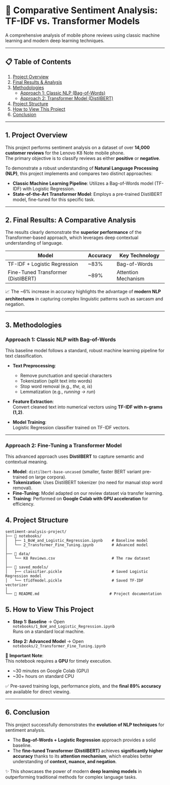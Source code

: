 # 🚀 Comparative Sentiment Analysis: TF-IDF vs. Transformer Models
A comprehensive analysis of mobile phone reviews using classic machine learning and modern deep learning techniques.

---

## 📋 Table of Contents
1. [Project Overview](#1-project-overview)  
2. [Final Results & Analysis](#2-final-results-a-comparative-analysis)  
3. [Methodologies](#3-methodologies)  
   - [Approach 1: Classic NLP (Bag-of-Words)](#approach-1-classic-nlp-with-bag-of-words)  
   - [Approach 2: Transformer Model (DistilBERT)](#approach-2-fine-tuning-a-transformer-model)  
4. [Project Structure](#4-project-structure)  
5. [How to View This Project](#5-how-to-view-this-project)  
6. [Conclusion](#6-conclusion)  

---

## 1. Project Overview
This project performs sentiment analysis on a dataset of over **14,000 customer reviews** for the Lenovo K8 Note mobile phone.  
The primary objective is to classify reviews as either **positive** or **negative**.

To demonstrate a robust understanding of **Natural Language Processing (NLP)**, this project implements and compares two distinct approaches:

- **Classic Machine Learning Pipeline**: Utilizes a Bag-of-Words model (TF-IDF) with Logistic Regression.  
- **State-of-the-Art Transformer Model**: Employs a pre-trained DistilBERT model, fine-tuned for this specific task.  

---

## 2. Final Results: A Comparative Analysis
The results clearly demonstrate the **superior performance** of the Transformer-based approach, which leverages deep contextual understanding of language.

| Model                           | Accuracy | Key Technology   |
|--------------------------------|----------|-----------------|
| TF-IDF + Logistic Regression   | ~83%     | Bag-of-Words    |
| Fine-Tuned Transformer (DistilBERT) | ~89%     | Attention Mechanism |

📈 The ~6% increase in accuracy highlights the advantage of **modern NLP architectures** in capturing complex linguistic patterns such as sarcasm and negation.

---

## 3. Methodologies  

### Approach 1: Classic NLP with Bag-of-Words
This baseline model follows a standard, robust machine learning pipeline for text classification.

- **Text Preprocessing**:  
  - Remove punctuation and special characters  
  - Tokenization (split text into words)  
  - Stop word removal (e.g., *the, a, is*)  
  - Lemmatization (e.g., *running → run*)  

- **Feature Extraction**:  
  Convert cleaned text into numerical vectors using **TF-IDF with n-grams (1,2)**.  

- **Model Training**:  
  Logistic Regression classifier trained on TF-IDF vectors.  

---

### Approach 2: Fine-Tuning a Transformer Model
This advanced approach uses **DistilBERT** to capture semantic and contextual meaning.

- **Model**: `distilbert-base-uncased` (smaller, faster BERT variant pre-trained on large corpora).  
- **Tokenization**: Uses DistilBERT tokenizer (no need for manual stop word removal).  
- **Fine-Tuning**: Model adapted on our review dataset via transfer learning.  
- **Training**: Performed on **Google Colab with GPU acceleration** for efficiency.  

## 4. Project Structure

```text
sentiment-analysis-project/
├── 📂 notebooks/
│   ├── 1_BoW_and_Logistic_Regression.ipynb    # Baseline model
│   └── 2_Transformer_Fine_Tuning.ipynb        # Advanced model
│
├── 📂 data/
│   └── K8 Reviews.csv                         # The raw dataset
│
├── 📂 saved_models/
│   ├── classifier.pickle                      # Saved Logistic Regression model
│   └── tfidfmodel.pickle                      # Saved TF-IDF vectorizer
│
└── 📜 README.md                               # Project documentation
```


## 5. How to View This Project
- **Step 1: Baseline** → Open `notebooks/1_BoW_and_Logistic_Regression.ipynb`  
  Runs on a standard local machine.  

- **Step 2: Advanced Model** → Open `notebooks/2_Transformer_Fine_Tuning.ipynb`  

📌 **Important Note**:  
This notebook requires a **GPU** for timely execution.  
- ~30 minutes on Google Colab (GPU)  
- ~30+ hours on standard CPU  

✅ Pre-saved training logs, performance plots, and the **final 89% accuracy** are available for direct viewing.  

---

## 6. Conclusion
This project successfully demonstrates the **evolution of NLP techniques** for sentiment analysis.  

- The **Bag-of-Words + Logistic Regression** approach provides a solid baseline.  
- The **fine-tuned Transformer (DistilBERT)** achieves **significantly higher accuracy** thanks to its **attention mechanism**, which enables better understanding of **context, nuance, and negation**.  

✨ This showcases the power of modern **deep learning models** in outperforming traditional methods for complex language tasks.
